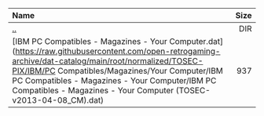|Name|Size|
|:---|---:|
|[..](../index.html)|DIR|
|[IBM PC Compatibles - Magazines - Your Computer.dat](https://raw.githubusercontent.com/open-retrogaming-archive/dat-catalog/main/root/normalized/TOSEC-PIX/IBM/PC Compatibles/Magazines/Your Computer/IBM PC Compatibles - Magazines - Your Computer/IBM PC Compatibles - Magazines - Your Computer (TOSEC-v2013-04-08_CM).dat)|937|
